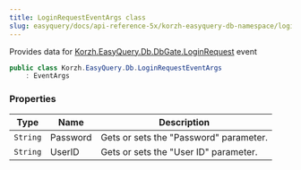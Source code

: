```yaml
---
title: LoginRequestEventArgs class
slug: easyquery/docs/api-reference-5x/korzh-easyquery-db-namespace/loginrequesteventargs-class
---
```



Provides data for [Korzh.EasyQuery.Db.DbGate.LoginRequest](/api-reference-5x/korzh-easyquery-db-namespace/dbgate-class) event
```csharp
public class Korzh.EasyQuery.Db.LoginRequestEventArgs
    : EventArgs

```

### Properties

| Type | Name | Description | 
| --- | --- | --- | 
| `String` | Password | Gets or sets the "Password" parameter. | 
| `String` | UserID | Gets or sets the "User ID" parameter. |